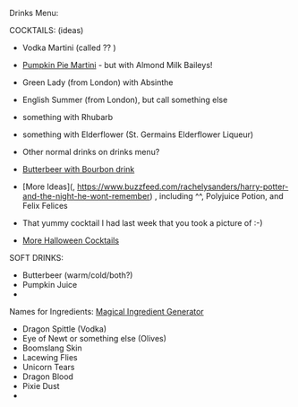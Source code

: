 Drinks Menu:



COCKTAILS:   (ideas)

- Vodka Martini (called ?? )

- [Pumpkin Pie Martini](,https://www.allrecipes.com/recipe/180314/pumpkin-spice-martini/) - but with Almond Milk Baileys! 

- Green Lady (from London) with Absinthe

- English Summer (from London), but call something else

- something with Rhubarb

- something with Elderflower  (St. Germains Elderflower Liqueur)

- Other normal drinks on drinks menu?

- [Butterbeer with Bourbon drink](,https://www.buzzfeed.com/rachelysanders/harry-potter-and-the-night-he-wont-remember)

- [More Ideas](, https://www.buzzfeed.com/rachelysanders/harry-potter-and-the-night-he-wont-remember) , including ^^, Polyjuice Potion, and Felix Felices

- That yummy cocktail I had last week that you took a picture of :-)

- [More Halloween Cocktails](,https://delishably.com/beverages/halloween-cocktails)




SOFT DRINKS:

- Butterbeer  (warm/cold/both?)
- Pumpkin Juice
- 



Names for Ingredients:  [Magical Ingredient Generator](,http://www.dungeonsandtaverns.com/magical-ingredients/)

- Dragon Spittle (Vodka)
- Eye of Newt or something else (Olives)
- Boomslang Skin
- Lacewing Flies
- Unicorn Tears
- Dragon Blood
- Pixie Dust
- 